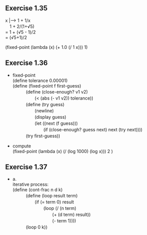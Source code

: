 ## Exercise 1.35  
x |--> 1 + 1/x  
　1 + 2/(1+√5)  
= 1 + (√5 - 1)/2  
= (√5+1)/2  

(fixed-point (lambda (x) (+ 1.0 (/ 1 x))) 1)  

## Exercise 1.36
- fixed-point  
(define tolerance 0.00001)  
(define (fixed-point f first-guess)  
　　　(define (close-enough? v1 v2)  
　　　　　(< (abs (- v1 v2)) tolerance))  
　　　(define (try guess)  
　　　　　(newline)  
　　　　　(display guess)   
　　　　　(let ((next (f guess)))   
　　　　　　　(if (close-enough? guess next) next (try next))))  
　　　(try first-guess))  
   
- compute  
(fixed-point (lambda (x) (/ (log 1000) (log x))) 2 )  

## Exercise 1.37
- a.  
iterative process:  
(define (cont-frac n d k)  
　　　(define (loop result term)  
　　　　　(if (= term 0) result  
　　　　　　　(loop (/ (n term)  
　　　　　　　　　(+ (d term) result))  
　　　　　　　　　(- term 1))))  
　　　(loop 0 k))  
     
